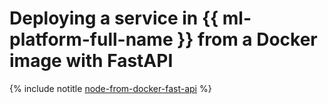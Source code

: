 # Deploying a service in {{ ml-platform-full-name }} from a Docker image with FastAPI

{% include notitle [node-from-docker-fast-api](../../_tutorials/ml-ai/node-from-docker-fast-api.md) %}